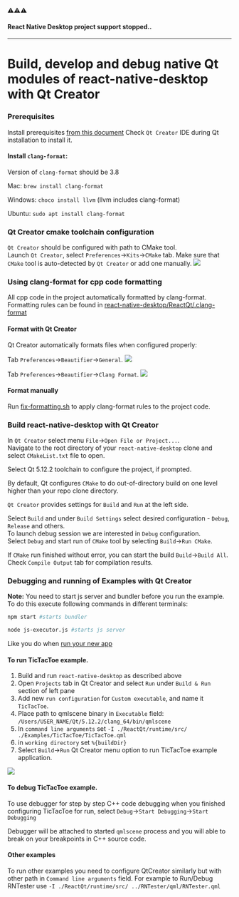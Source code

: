 :warning::warning::warning:
#### React Native Desktop project support stopped..

---
# Build, develop and debug native Qt modules of react-native-desktop with Qt Creator

### Prerequisites

Install prerequisites [from this document](InstallPrerequisites.md)
Check `Qt Creator` IDE during Qt installation to install it.

#### Install `clang-format`:
Version of `clang-format` should be 3.8

Mac: `brew install clang-format`

Windows: `choco install llvm` (llvm includes clang-format)

Ubuntu: `sudo apt install clang-format`


### Qt Creator cmake toolchain configuration

`Qt Creator` should be configured with path to CMake tool.  
Launch `Qt Creator`, select `Preferences`->`Kits`->`CMake` tab.
Make sure that `CMake` tool is auto-detected by `Qt Creator` or add one manually.
![](./media/qt-creator-cmake-settings.png)

### Using clang-format for cpp code formatting
All cpp code in the project automatically formatted by clang-format. Formatting rules can be found in [react-native-desktop/ReactQt/.clang-format](https://github.com/status-im/react-native-desktop/blob/master/ReactQt/.clang-format)

#### Format with Qt Creator
Qt Creator automatically formats files when configured properly:

Tab `Preferences`->`Beautifier`->`General`.
![](./media/qtcreator-pref-beautifier-general.png)

Tab `Preferences`->`Beautifier`->`Clang Format`.
![](media/qtcreator-pref-beautifier-clangformat.png)

#### Format manually
Run [fix-formatting.sh](https://github.com/status-im/react-native-desktop/blob/master/fix-code-formatting.sh) to apply clang-format rules to the project code.

### Build react-native-desktop with Qt Creator

In `Qt Creator` select menu `File`->`Open File or Project...`.  
Navigate to the root directory of your `react-native-desktop` clone and select `CMakeList.txt` file to open.

Select Qt 5.12.2 toolchain to configure the project, if prompted.

By default, Qt configures `CMake` to do out-of-directory build on one level higher than your repo clone directory.

`Qt Creator` provides settings for `Build` and `Run` at the left side.

Select `Build` and under `Build Settings` select desired configuration - `Debug`, `Release` and others.  
To launch debug session we are interested in `Debug` configuration.  
Select `Debug` and start run of `CMake` tool by selecting `Build`->`Run CMake`.  

If `CMake` run finished without error, you can start the build `Build`->`Build All`. Check `Compile Output` tab for compilation results.

### Debugging and running of Examples with Qt Creator

**Note:** You need to start js server and bundler before you run the example.
To do this execute following commands in different terminals:
```sh
npm start #starts bundler
```
```sh
node js-executor.js #starts js server
```

Like you do when [run your new app](CreateNewApp.md#run-the-project)


#### To run TicTacToe example.

1. Build and run `react-native-desktop` as described above
2. Open `Projects` tab in Qt Creator and select `Run` under `Build & Run` section of left pane
3. Add new `run configuration` for `Custom executable`, and name it `TicTacToe`.
4. Place path to qmlscene binary in `Executable` field: `/Users/USER_NAME/Qt/5.12.2/clang_64/bin/qmlscene`
5. In `command line arguments` set `-I ./ReactQt/runtime/src/ ./Examples/TicTacToe/TicTacToe.qml`
6. in `working directory` set `%{buildDir}`
7. Select `Build`->`Run` Qt Creator menu option to run TicTacToe example application.

![](media/qtcreator-add-example.png)

#### To debug TicTacToe example.
To use debugger for step by step C++ code debugging when you finished configuring TicTacToe for run, select `Debug`->`Start Debugging`->`Start Debugging`

Debugger will be attached to started `qmlscene` process and you will able to break on your breakpoints in C++ source code.

#### Other examples
To run other examples you need to configure QtCreator similarly but with other path in `Command line arguments` field.
For example to Run/Debug RNTester use `-I ./ReactQt/runtime/src/ ../RNTester/qml/RNTester.qml`
